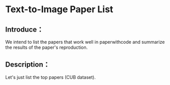 # Text-to-Image Paper List

## Introduce：

We intend to list the papers that work well in paperwithcode and summarize the results of the paper's reproduction.

## Description：

Let's just list the top papers (CUB dataset).